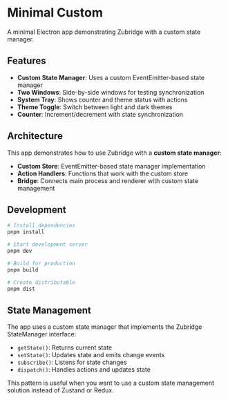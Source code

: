 # Minimal Custom

A minimal Electron app demonstrating Zubridge with a custom state manager.

## Features

- **Custom State Manager**: Uses a custom EventEmitter-based state manager
- **Two Windows**: Side-by-side windows for testing synchronization
- **System Tray**: Shows counter and theme status with actions
- **Theme Toggle**: Switch between light and dark themes
- **Counter**: Increment/decrement with state synchronization

## Architecture

This app demonstrates how to use Zubridge with a **custom state manager**:

- **Custom Store**: EventEmitter-based state manager implementation
- **Action Handlers**: Functions that work with the custom store
- **Bridge**: Connects main process and renderer with custom state management

## Development

```bash
# Install dependencies
pnpm install

# Start development server
pnpm dev

# Build for production
pnpm build

# Create distributable
pnpm dist
```

## State Management

The app uses a custom state manager that implements the Zubridge StateManager interface:

- `getState()`: Returns current state
- `setState()`: Updates state and emits change events
- `subscribe()`: Listens for state changes
- `dispatch()`: Handles actions and updates state

This pattern is useful when you want to use a custom state management solution instead of Zustand or Redux.
